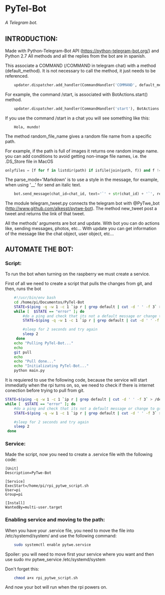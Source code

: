 # PyTel-Bot
###### A Telegram bot.

## INTRODUCTION:   
Made with Python-Telegram-Bot API (https://python-telegram-bot.org/) and Python 2.7
All methods and all the replies from the bot are in spanish.



This associate a COMMAND (/COMMAND in telegram chat) with a method (default_method). It is not necessary to
call the method, it just needs to be referenced.
```python
    updater.dispatcher.add_handler(CommandHandler('COMMAND', default_method)
```


For example, the command /start, is associated with BotActions.start() method.
```python
    updater.dispatcher.add_handler(CommandHandler('start'), BotActions.start)
```
If you use the command /start in a chat you will see something like this:

```
    Hola, mundo!
```
The method random_file_name gives a random file name from a specific path.

For example, if the path is full of images
it returns one random image name.
you can add conditions to avoid getting non-image file names, i.e. the .DS_Store file in MacOS
```python
onlyfiles = [f for f in listdir(path) if isfile(join(path, f)) and f != '.DS_Store']
```

The parse_mode='Markdown' is to use a style in the message, for example, when using '__' for send an italic text.

```python
    bot.send_message(chat_id=chat_id, text='`' + str(chat_id) + '`', reply_to_message_id=update.message.message_id, parse_mode='Markdown')
```

The module telegram_tweet.py connects the telegram bot with @PyTwe_bot (http://www.github.com/alkesst/pytwe-bot).
The method new_tweet post a tweet and returns the link of that tweet.

All the methods' arguments are bot and update. With bot you can do actions like, sending messages, photos, etc...
With update you can get information of the message like the chat object, user object, etc...



## AUTOMATE THE BOT:

### Script:

To run the bot when turning on the raspberry we must create a service.

First of all we need to create a script that pulls the changes from git, and then, runs the bot
```sh
    #!/usr/bin/env bash
    cd /home/pi/Documentos/PyTel-Bot
    STATE=$(ping -q -w 1 -c 1 `ip r | grep default | cut -d ' ' -f 3` > /dev/null && echo ok || echo error)
    while [  $STATE == "error" ]; do
        #do a ping and check that its not a default message or change to grep for something else
        STATE=$(ping -q -w 1 -c 1 `ip r | grep default | cut -d ' ' -f 3` > /dev/null && echo ok || echo error)

        #sleep for 2 seconds and try again
        sleep 2
     done
    echo "Pulling PyTel-Bot..."
    echo
    git pull
    echo
    echo "Pull done..."
    echo "Initializating PyTel-Bot..."
    python main.py

```


It is requiered to use the following code, because the service will start immediatly when the rpi turns on, so, we need to
check if there is internet conection before trying to pull from git.
```sh
STATE=$(ping -q -w 1 -c 1 `ip r | grep default | cut -d ' ' -f 3` > /dev/null && echo ok || echo error)
while [  $STATE == "error" ]; do
    #do a ping and check that its not a default message or change to grep for something else
    STATE=$(ping -q -w 1 -c 1 `ip r | grep default | cut -d ' ' -f 3` > /dev/null && echo ok || echo error)

    #sleep for 2 seconds and try again
    sleep 2
 done
```

### Service:

Made the script, now you need to create a .service file with the following code:
```
[Unit]
Description=PyTwe-Bot

[Service]
ExecStart=/home/pi/rpi_pytwe_script.sh
User=pi
Group=pi

[Install]
WantedBy=multi-user.target

```

### Enabling service and moving to the path:

When you have your .service file, you need to move the file into /etc/systemd/system/ and use the following command:
```sh
    sudo systemctl enable pytwe.service
```

Spoiler: you will need to move first your service where you want and then use sudo mv pytwe_service /etc/systemd/system

Don't forget this:
```sh
    chmod a+x rpi_pytwe_script.sh
```

And now your bot will run when the rpi powers on.
